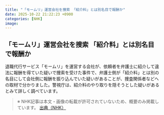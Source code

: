 ```yaml
---
title: "「モームリ」運営会社を捜索 「紹介料」とは別名目で報酬か"
date: 2025-10-22 21:22:23 +0900
categories: [NHK]
image: 
---
```

## 「モームリ」運営会社を捜索 「紹介料」とは別名目で報酬か

退職代行サービス「モームリ」を運営する会社が、依頼者を弁護士に紹介して違法に報酬を得ていた疑いで捜索を受けた事件で、弁護士側が「紹介料」とは別の名目にして会社側に報酬を振り込んでいた疑いがあることが、捜査関係者などへの取材で分かりました。警視庁は、紹介料のやり取りを隠そうとした疑いがあるとみて詳しく調べています。

> ※ NHK記事は本文・画像の転載が許可されていないため、概要のみ掲載しています。
[出典（NHK）](http://www3.nhk.or.jp/news/html/20251023/k10014956551000.html)
